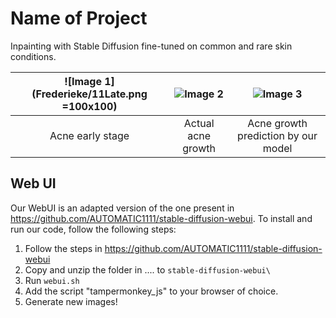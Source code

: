 
# Name of Project

Inpainting with Stable Diffusion fine-tuned on common and rare skin conditions.

![Image 1](Frederieke/11Late.png =100x100) | ![Image 2](Frederieke/mid.jpg=100x100) | ![Image 3](Frederieke/fredericke_pred.jpg=100x100)
:-------------------------:|:-------------------------:|:-------------------------:
 Acne early stage     |  Actual acne growth      |  Acne growth prediction by our model


## Web UI

Our WebUI is an adapted version of the one present in https://github.com/AUTOMATIC1111/stable-diffusion-webui. To install and run our code, follow the following steps:

1) Follow the steps in https://github.com/AUTOMATIC1111/stable-diffusion-webui
2) Copy and unzip the folder in .... to `stable-diffusion-webui\`
3) Run `webui.sh`
3) Add the script "tampermonkey_js" to your browser of choice.
4) Generate new images!




